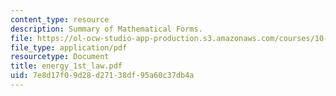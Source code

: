 ```yaml
---
content_type: resource
description: Summary of Mathematical Forms.
file: https://ol-ocw-studio-app-production.s3.amazonaws.com/courses/10-40-chemical-engineering-thermodynamics-fall-2003/7e8d17f09d28d27138df95a60c37db4a_energy_1st_law.pdf
file_type: application/pdf
resourcetype: Document
title: energy_1st_law.pdf
uid: 7e8d17f0-9d28-d271-38df-95a60c37db4a
---
```

